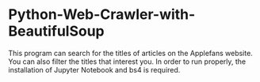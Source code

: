 # Python-Web-Crawler-with-BeautifulSoup
This program can search for the titles of articles on the Applefans website. You can also filter the titles that interest you. 
In order to run properly, the installation of Jupyter Notebook and bs4 is required. 
